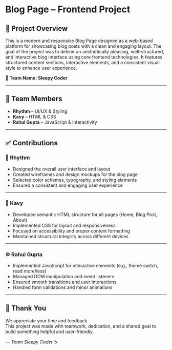 # Blog Page – Frontend Project

## 📌 Project Overview
This is a modern and responsive Blog Page designed as a web-based platform for showcasing blog posts with a clean and engaging layout. The goal of the project was to deliver an aesthetically pleasing, well-structured, and interactive blog interface using core frontend technologies. It features structured content sections, interactive elements, and a consistent visual style to enhance user experience.

🚀 **Team Name: Sleepy Coder**

---

## 👥 Team Members
- **Rhythm** – UI/UX & Styling  
- **Kavy** – HTML & CSS  
- **Rahul Gupta** – JavaScript & Interactivity

---

## ✅ Contributions

### 🎨 Rhythm
- Designed the overall user interface and layout
- Created wireframes and design mockups for the blog page
- Selected color schemes, typography, and styling elements
- Ensured a consistent and engaging user experience

---

### 🧱 Kavy
- Developed semantic HTML structure for all pages (Home, Blog Post, About)
- Implemented CSS for layout and responsiveness
- Focused on accessibility and proper content formatting
- Maintained structural integrity across different devices

---

### ⚙️ Rahul Gupta
- Implemented JavaScript for interactive elements (e.g., theme switch, read more/less)
- Managed DOM manipulation and event listeners
- Ensured smooth transitions and user interactions
- Handled form validations and minor animations

---

## 🙏 Thank You
We appreciate your time and feedback.  
This project was made with teamwork, dedication, and a shared goal to build something helpful and user-friendly.

— _Team Sleepy Coder_ ☕
